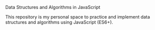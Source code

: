 Data Structures and Algorithms in JavaScript

This repository is my personal space to practice and implement data structures and algorithms using JavaScript (ES6+).